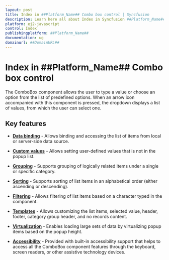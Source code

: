 ```yaml
---
layout: post
title: Index in ##Platform_Name## Combo box control | Syncfusion
description: Learn here all about Index in Syncfusion ##Platform_Name## Combo box control of Syncfusion Essential JS 2 and more.
platform: ej2-javascript
control: Index 
publishingplatform: ##Platform_Name##
documentation: ug
domainurl: ##DomainURL##
---
```


# Index in ##Platform_Name## Combo box control

The ComboBox component allows the user to type a value or choose an option from the list of predefined options. When an arrow icon accompanied with this component is pressed, the dropdown displays a list of values, from which the user can select one.

## Key features

* **[Data binding](./data-binding)** - Allows binding and accessing the list of items from local or server-side data source.

* **[Custom values](https://ej2.syncfusion.com/javascript/documentation/combo-box/es5-getting-started/#custom-values)** - Allows setting user-defined values that is not in the popup list.

* **[Grouping](./grouping)** - Supports grouping of logically related items under a single or specific category.

* **[Sorting](../api/combo-box/#sortorder)** - Supports sorting of list items in an alphabetical order (either ascending or descending).

* **[Filtering](./filtering)** - Allows filtering of list items based on a character typed in the component.

* **[Templates](./templates)** - Allows customizing the list items, selected value, header, footer, category group header, and no records content.

* **[Virtualization](./virtual-scroll)** - Enables loading large sets of data by virtualizing popup items based on the popup height.

* **[Accessibility](./accessibility)** - Provided with built-in accessibility support that helps to access all the ComboBox component features through the keyboard, screen readers, or other assistive technology devices.